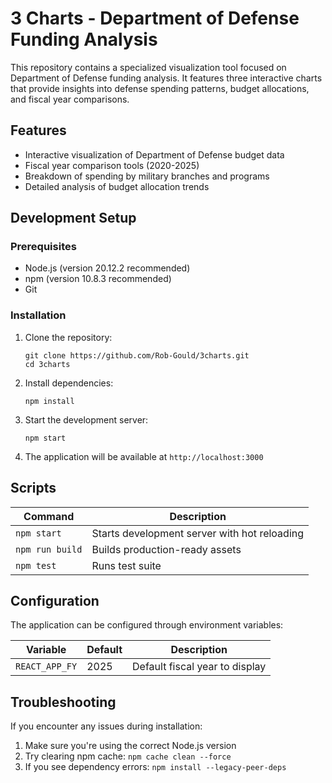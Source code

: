 # 3 Charts - Department of Defense Funding Analysis

This repository contains a specialized visualization tool focused on Department of Defense funding analysis. It features three interactive charts that provide insights into defense spending patterns, budget allocations, and fiscal year comparisons.

## Features

- Interactive visualization of Department of Defense budget data
- Fiscal year comparison tools (2020-2025)
- Breakdown of spending by military branches and programs
- Detailed analysis of budget allocation trends

## Development Setup

### Prerequisites

* Node.js (version 20.12.2 recommended)
* npm (version 10.8.3 recommended)
* Git

### Installation

1. Clone the repository:
   ```shell
   git clone https://github.com/Rob-Gould/3charts.git
   cd 3charts
   ```

2. Install dependencies:
   ```shell
   npm install
   ```

3. Start the development server:
   ```shell
   npm start
   ```

4. The application will be available at `http://localhost:3000`

## Scripts

| Command | Description |
|---------|-------------|
| `npm start` | Starts development server with hot reloading |
| `npm run build` | Builds production-ready assets |
| `npm test` | Runs test suite |

## Configuration

The application can be configured through environment variables:

| Variable | Default | Description |
|----------|---------|-------------|
| `REACT_APP_FY` | 2025 | Default fiscal year to display |

## Troubleshooting

If you encounter any issues during installation:

1. Make sure you're using the correct Node.js version
2. Try clearing npm cache: `npm cache clean --force`
3. If you see dependency errors: `npm install --legacy-peer-deps`
